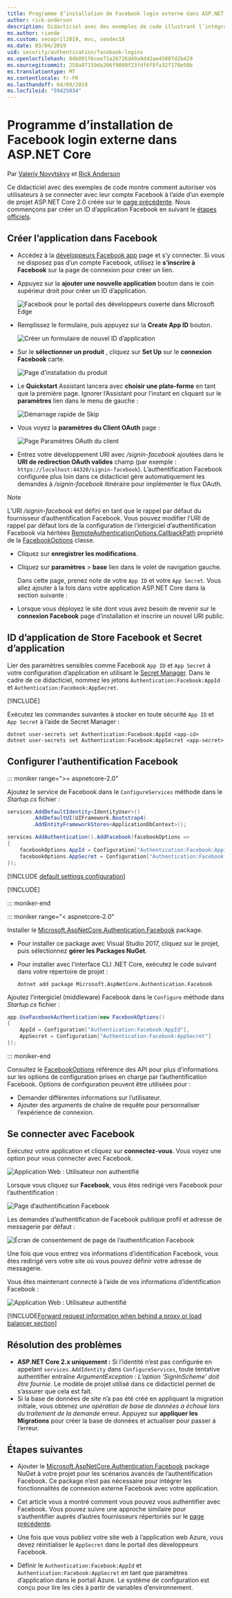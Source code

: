 ```yaml
---
title: Programme d’installation de Facebook login externe dans ASP.NET Core
author: rick-anderson
description: Didacticiel avec des exemples de code illustrant l’intégration de l’authentification d’utilisateur de compte Facebook dans une application ASP.NET Core existante.
ms.author: riande
ms.custom: seoapril2019, mvc, seodec18
ms.date: 03/04/2019
uid: security/authentication/facebook-logins
ms.openlocfilehash: 84b891f6cee71a26726d49a9d42ae45007d2b429
ms.sourcegitcommit: 258a97159da206f9009f23fdf6f8fa32f178e50b
ms.translationtype: MT
ms.contentlocale: fr-FR
ms.lasthandoff: 04/09/2019
ms.locfileid: "59425034"
---
```

# <a name="facebook-external-login-setup-in-aspnet-core"></a>Programme d’installation de Facebook login externe dans ASP.NET Core

Par [Valeriy Novytskyy](https://github.com/01binary) et [Rick Anderson](https://twitter.com/RickAndMSFT)

Ce didacticiel avec des exemples de code montre comment autoriser vos utilisateurs à se connecter avec leur compte Facebook à l’aide d’un exemple de projet ASP.NET Core 2.0 créée sur le [page précédente](xref:security/authentication/social/index). Nous commençons par créer un ID d’application Facebook en suivant le [étapes officiels](https://developers.facebook.com).

## <a name="create-the-app-in-facebook"></a>Créer l’application dans Facebook

* Accédez à la [développeurs Facebook app](https://developers.facebook.com/apps/) page et s’y connecter. Si vous ne disposez pas d’un compte Facebook, utilisez le **s’inscrire à Facebook** sur la page de connexion pour créer un lien.

* Appuyez sur la **ajouter une nouvelle application** bouton dans le coin supérieur droit pour créer un ID d’application.

   ![Facebook pour le portail des développeurs ouverte dans Microsoft Edge](index/_static/FBMyApps.png)

* Remplissez le formulaire, puis appuyez sur la **Create App ID** bouton.

  ![Créer un formulaire de nouvel ID d’application](index/_static/FBNewAppId.png)

* Sur le **sélectionner un produit** , cliquez sur **Set Up** sur le **connexion Facebook** carte.

  ![Page d’installation du produit](index/_static/FBProductSetup.png)

* Le **Quickstart** Assistant lancera avec **choisir une plate-forme** en tant que la première page. Ignorer l’Assistant pour l’instant en cliquant sur le **paramètres** lien dans le menu de gauche :

  ![Démarrage rapide de Skip](index/_static/FBSkipQuickStart.png)

* Vous voyez la **paramètres du Client OAuth** page :

  ![Page Paramètres OAuth du client](index/_static/FBOAuthSetup.png)

* Entrez votre développement URI avec */signin-facebook* ajoutées dans le **URI de redirection OAuth valides** champ (par exemple : `https://localhost:44320/signin-facebook`). L’authentification Facebook configurée plus loin dans ce didacticiel gère automatiquement les demandes à */signin-facebook* itinéraire pour implémenter le flux OAuth.

> [!NOTE]
> L’URI */signin-facebook* est défini en tant que le rappel par défaut du fournisseur d’authentification Facebook. Vous pouvez modifier l’URI de rappel par défaut lors de la configuration de l’intergiciel d’authentification Facebook via héritées [RemoteAuthenticationOptions.CallbackPath](/dotnet/api/microsoft.aspnetcore.authentication.remoteauthenticationoptions.callbackpath) propriété de la [FacebookOptions](/dotnet/api/microsoft.aspnetcore.authentication.facebook.facebookoptions) classe.

* Cliquez sur **enregistrer les modifications**.

* Cliquez sur **paramètres** > **base** lien dans le volet de navigation gauche.

  Dans cette page, prenez note de votre `App ID` et votre `App Secret`. Vous allez ajouter à la fois dans votre application ASP.NET Core dans la section suivante :

* Lorsque vous déployez le site dont vous avez besoin de revenir sur le **connexion Facebook** page d’installation et inscrire un nouvel URI public.

## <a name="store-facebook-app-id-and-app-secret"></a>ID d’application de Store Facebook et Secret d’application

Lier des paramètres sensibles comme Facebook `App ID` et `App Secret` à votre configuration d’application en utilisant le [Secret Manager](xref:security/app-secrets). Dans le cadre de ce didacticiel, nommez les jetons `Authentication:Facebook:AppId` et `Authentication:Facebook:AppSecret`.

[!INCLUDE[](~/includes/environmentVarableColon.md)]

Exécutez les commandes suivantes à stocker en toute sécurité `App ID` et `App Secret` à l’aide de Secret Manager :

```console
dotnet user-secrets set Authentication:Facebook:AppId <app-id>
dotnet user-secrets set Authentication:Facebook:AppSecret <app-secret>
```

## <a name="configure-facebook-authentication"></a>Configurer l’authentification Facebook

::: moniker range=">= aspnetcore-2.0"

Ajoutez le service de Facebook dans le `ConfigureServices` méthode dans le *Startup.cs* fichier :

```csharp
services.AddDefaultIdentity<IdentityUser>()
        .AddDefaultUI(UIFramework.Bootstrap4)
        .AddEntityFrameworkStores<ApplicationDbContext>();

services.AddAuthentication().AddFacebook(facebookOptions =>
{
    facebookOptions.AppId = Configuration["Authentication:Facebook:AppId"];
    facebookOptions.AppSecret = Configuration["Authentication:Facebook:AppSecret"];
});
```

[!INCLUDE [default settings configuration](includes/default-settings.md)]

[!INCLUDE[](includes/chain-auth-providers.md)]

::: moniker-end

::: moniker range="< aspnetcore-2.0"

Installer le [Microsoft.AspNetCore.Authentication.Facebook](https://www.nuget.org/packages/Microsoft.AspNetCore.Authentication.Facebook) package.

* Pour installer ce package avec Visual Studio 2017, cliquez sur le projet, puis sélectionnez **gérer les Packages NuGet**.
* Pour installer avec l’interface CLI .NET Core, exécutez le code suivant dans votre répertoire de projet :

   `dotnet add package Microsoft.AspNetCore.Authentication.Facebook`

Ajoutez l’intergiciel (middleware) Facebook dans le `Configure` méthode dans *Startup.cs* fichier :

```csharp
app.UseFacebookAuthentication(new FacebookOptions()
{
    AppId = Configuration["Authentication:Facebook:AppId"],
    AppSecret = Configuration["Authentication:Facebook:AppSecret"]
});
```

::: moniker-end

Consultez le [FacebookOptions](/dotnet/api/microsoft.aspnetcore.builder.facebookoptions) référence des API pour plus d’informations sur les options de configuration prises en charge par l’authentification Facebook. Options de configuration peuvent être utilisées pour :

* Demander différentes informations sur l’utilisateur.
* Ajouter des arguments de chaîne de requête pour personnaliser l’expérience de connexion.

## <a name="sign-in-with-facebook"></a>Se connecter avec Facebook

Exécutez votre application et cliquez sur **connectez-vous**. Vous voyez une option pour vous connecter avec Facebook.

![Application Web : Utilisateur non authentifié](index/_static/DoneFacebook.png)

Lorsque vous cliquez sur **Facebook**, vous êtes redirigé vers Facebook pour l’authentification :

![Page d’authentification Facebook](index/_static/FBLogin.png)

Les demandes d’authentification de Facebook publique profil et adresse de messagerie par défaut :

![Écran de consentement de page de l’authentification Facebook](index/_static/FBLoginDone.png)

Une fois que vous entrez vos informations d’identification Facebook, vous êtes redirigé vers votre site où vous pouvez définir votre adresse de messagerie.

Vous êtes maintenant connecté à l’aide de vos informations d’identification Facebook :

![Application Web : Utilisateur authentifié](index/_static/Done.png)

[!INCLUDE[Forward request information when behind a proxy or load balancer section](includes/forwarded-headers-middleware.md)]

## <a name="troubleshooting"></a>Résolution des problèmes

* **ASP.NET Core 2.x uniquement :** Si l’identité n’est pas configurée en appelant `services.AddIdentity` dans `ConfigureServices`, toute tentative authentifier entraîne *ArgumentException : L’option 'SignInScheme' doit être fournie*. Le modèle de projet utilisé dans ce didacticiel permet de s’assurer que cela est fait.
* Si la base de données de site n’a pas été créé en appliquant la migration initiale, vous obtenez *une opération de base de données a échoué lors du traitement de la demande* erreur. Appuyez sur **appliquer les Migrations** pour créer la base de données et actualiser pour passer à l’erreur.

## <a name="next-steps"></a>Étapes suivantes

* Ajouter le [Microsoft.AspNetCore.Authentication.Facebook](https://www.nuget.org/packages/Microsoft.AspNetCore.Authentication.Facebook) package NuGet à votre projet pour les scénarios avancés de l’authentification Facebook. Ce package n’est pas nécessaire pour intégrer les fonctionnalités de connexion externe Facebook avec votre application. 

* Cet article vous a montré comment vous pouvez vous authentifier avec Facebook. Vous pouvez suivre une approche similaire pour s’authentifier auprès d’autres fournisseurs répertoriés sur le [page précédente](xref:security/authentication/social/index).

* Une fois que vous publiez votre site web à l’application web Azure, vous devez réinitialiser le `AppSecret` dans le portail des développeurs Facebook.

* Définir le `Authentication:Facebook:AppId` et `Authentication:Facebook:AppSecret` en tant que paramètres d’application dans le portail Azure. Le système de configuration est conçu pour lire les clés à partir de variables d’environnement.
